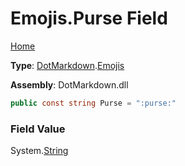 # Emojis\.Purse Field

[Home](../../../README.md)

**Type**: [DotMarkdown](../../README.md)\.[Emojis](../README.md)

**Assembly**: DotMarkdown\.dll

```csharp
public const string Purse = ":purse:"
```

### Field Value

System\.[String](https://docs.microsoft.com/en-us/dotnet/api/system.string)